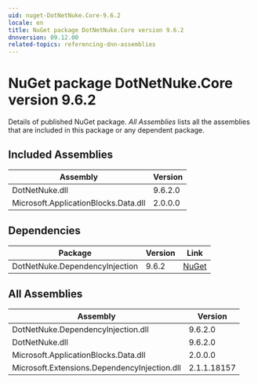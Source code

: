 ```yaml
---
uid: nuget-DotNetNuke.Core-9.6.2
locale: en
title: NuGet package DotNetNuke.Core version 9.6.2
dnnversion: 09.12.00
related-topics: referencing-dnn-assemblies
---
```


# NuGet package DotNetNuke.Core version 9.6.2
Details of published NuGet package.
*All Assemblies* lists all the assemblies that are included in this package or any dependent package.

## Included Assemblies

|Assembly|Version|
|---|---|
|DotNetNuke.dll|9.6.2.0|
|Microsoft.ApplicationBlocks.Data.dll|2.0.0.0|

## Dependencies

|Package|Version|Link|
|---|---|---|
|DotNetNuke.DependencyInjection|9.6.2|[NuGet](https://www.nuget.org/packages/DotNetNuke.DependencyInjection/9.6.2)|

## All Assemblies

|Assembly|Version|
|---|---|
|DotNetNuke.DependencyInjection.dll|9.6.2.0|
|DotNetNuke.dll|9.6.2.0|
|Microsoft.ApplicationBlocks.Data.dll|2.0.0.0|
|Microsoft.Extensions.DependencyInjection.dll|2.1.1.18157|


